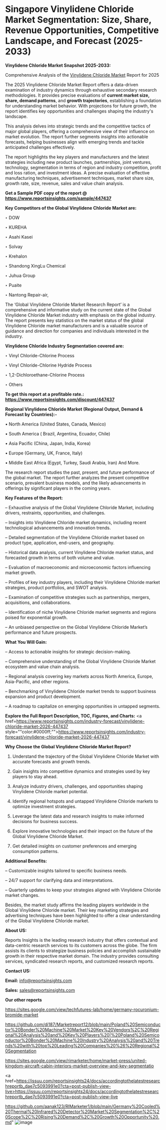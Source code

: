 # Singapore Vinylidene Chloride Market Segmentation: Size, Share, Revenue Opportunities, Competitive Landscape, and Forecast (2025-2033)

<strong>Vinylidene Chloride Market Snapshot 2025-2033:</strong>

Comprehensive Analysis of the <a href=https://www.reportsinsights.com/sample/447437>Vinylidene Chloride Market</a> Report for 2025

The 2025 Vinylidene Chloride Market Report offers a data-driven examination of industry dynamics through exhaustive secondary research methodologies. It provides precise evaluations of <strong>current market size, share, demand patterns</strong>, and <strong>growth trajectories</strong>, establishing a foundation for understanding market behavior. With projections for future growth, the report identifies key opportunities and challenges shaping the industry's landscape.

This analysis delves into strategic trends and the competitive tactics of major global players, offering a comprehensive view of their influence on market evolution. The report further segments insights into actionable forecasts, helping businesses align with emerging trends and tackle anticipated challenges effectively.

The report highlights the key players and manufacturers and the latest strategies including new product launches, partnerships, joint ventures, technology, segmentation in terms of region and industry competition, profit and loss ration, and investment ideas. A precise evaluation of effective manufacturing techniques, advertisement techniques, market share size, growth rate, size, revenue, sales and value chain analysis.

<strong>Get a Sample PDF copy of the report @ <a href=https://www.reportsinsights.com/sample/447437 style=color:#0000ff;>https://www.reportsinsights.com/sample/447437</a></strong>

<strong>Key Competitors of the Global Vinylidene Chloride Market are:</strong>

‣ DOW

‣ KUREHA

‣ Asahi Kasei

‣ Solvay

‣ Krehalon

‣ Shandong XingLu Chemical

‣ Juhua Group

‣ Puaite

‣ Nantong Repair-air,

The ‘Global Vinylidene Chloride Market Research Report’ is a comprehensive and informative study on the current state of the Global Vinylidene Chloride Market industry with emphasis on the global industry. The report presents key statistics on the market status of the global Vinylidene Chloride market manufacturers and is a valuable source of guidance and direction for companies and individuals interested in the industry.

<strong>Vinylidene Chloride Industry Segmentation covered are:</strong>

‣ Vinyl Chloride-Chlorine Process

‣ Vinyl Chloride-Chlorine Hydride Process

‣ 1,2-Dichloroethane-Chlorine Process

‣ Others

<strong>To get this report at a profitable rate.: <a href=https://www.reportsinsights.com/discount/447437 style=color:#0000ff;>https://www.reportsinsights.com/discount/447437</a></strong>

<strong>Regional Vinylidene Chloride Market (Regional Output, Demand &amp; Forecast by Countries):-</strong>

• North America (United States, Canada, Mexico)

• South America ( Brazil, Argentina, Ecuador, Chile)

• Asia Pacific (China, Japan, India, Korea)

• Europe (Germany, UK, France, Italy)

• Middle East Africa (Egypt, Turkey, Saudi Arabia, Iran) And More.

The research report studies the past, present, and future performance of the global market. The report further analyzes the present competitive scenario, prevalent business models, and the likely advancements in offerings by significant players in the coming years.

<strong>Key Features of the Report:</strong>

– Exhaustive analysis of the Global Vinylidene Chloride Market, including drivers, restraints, opportunities, and challenges.

– Insights into Vinylidene Chloride market dynamics, including recent technological advancements and innovation trends.

– Detailed segmentation of the Vinylidene Chloride market based on product type, application, end-users, and geography.

– Historical data analysis, current Vinylidene Chloride market status, and forecasted growth in terms of both volume and value.

– Evaluation of macroeconomic and microeconomic factors influencing market growth.

– Profiles of key industry players, including their Vinylidene Chloride market strategies, product portfolios, and SWOT analysis.

– Examination of competitive strategies such as partnerships, mergers, acquisitions, and collaborations.

– Identification of niche Vinylidene Chloride market segments and regions poised for exponential growth.

– An unbiased perspective on the Global Vinylidene Chloride Market’s performance and future prospects.

<strong>What You Will Gain:</strong>

– Access to actionable insights for strategic decision-making.

– Comprehensive understanding of the Global Vinylidene Chloride Market ecosystem and value chain analysis.

– Regional analysis covering key markets across North America, Europe, Asia-Pacific, and other regions.

– Benchmarking of Vinylidene Chloride market trends to support business expansion and product development.

– A roadmap to capitalize on emerging opportunities in untapped segments.

<strong>Explore the Full Report Description, TOC, Figures, and Charts:</strong>
<a href=https://www.reportsinsights.com/industry-forecast/vinylidene-chloride-market-2026-447437 style=""color:#0000ff;"">https://www.reportsinsights.com/industry-forecast/vinylidene-chloride-market-2026-447437</a>

<strong>Why Choose the Global Vinylidene Chloride Market Report?</strong>

1. Understand the trajectory of the Global Vinylidene Chloride Market with accurate forecasts and growth trends.

2. Gain insights into competitive dynamics and strategies used by key players to stay ahead.

3. Analyze industry drivers, challenges, and opportunities shaping Vinylidene Chloride market potential.

4. Identify regional hotspots and untapped Vinylidene Chloride markets to optimize investment strategies.

5. Leverage the latest data and research insights to make informed decisions for business success.

6. Explore innovative technologies and their impact on the future of the Global Vinylidene Chloride Market.

7. Get detailed insights on customer preferences and emerging consumption patterns.

<strong>Additional Benefits:</strong>

– Customizable insights tailored to specific business needs.

– 24/7 support for clarifying data and interpretations.

– Quarterly updates to keep your strategies aligned with Vinylidene Chloride market changes.

Besides, the market study affirms the leading players worldwide in the Global Vinylidene Chloride market. Their key marketing strategies and advertising techniques have been highlighted to offer a clear understanding of the Global Vinylidene Chloride market.

<strong><strong>About US</strong>:</strong>

Reports Insights is the leading research industry that offers contextual and data-centric research services to its customers across the globe. The firm assists its clients to strategize business policies and accomplish sustainable growth in their respective market domain. The industry provides consulting services, syndicated research reports, and customized research reports.

<strong>Contact US:</strong>

<p class=><b>Email:</b> <a href=mailto:info@reportsinsights.com>info@reportsinsights.com</a></p>
<p class=><b>Sales:</b> <a href=mailto:sales@reportsinsights.com>sales@reportsinsights.com</a></p>

<strong>Our other reports</strong>

<a href=https://sites.google.com/view/techfutures-lab/home/germany-rocuronium-bromide-market>https://sites.google.com/view/techfutures-lab/home/germany-rocuronium-bromide-market</a>

<a href=https://github.com/di187/Marketreport12/blob/main/Poland%20Semiconductor%20Bonder%20Machine%20Market%20Key%20Vendors%2C%20Regional%20Analysis%20and%20Key%20Players%20|%20Poland%20Semiconductor%20Bonder%20Machine%20Industry%20Analysis%20and%20Trends%20with%20top%20Leading%20Companies%20%26%20Regional%20Segmentation>https://github.com/di187/Marketreport12/blob/main/Poland%20Semiconductor%20Bonder%20Machine%20Market%20Key%20Vendors%2C%20Regional%20Analysis%20and%20Key%20Players%20|%20Poland%20Semiconductor%20Bonder%20Machine%20Industry%20Analysis%20and%20Trends%20with%20top%20Leading%20Companies%20%26%20Regional%20Segmentation</a>

<a href=https://sites.google.com/view/rimarketer/home/market-press/united-kingdom-aircraft-cabin-interiors-market-overview-and-key-segmentatio>https://sites.google.com/view/rimarketer/home/market-press/united-kingdom-aircraft-cabin-interiors-market-overview-and-key-segmentatio</a>

<a href=https://issuu.com/reportsinsights24/docs/accordingtothelatestresearchreportb_dae7c5093991e0?cta=post-publish-view-live>https://issuu.com/reportsinsights24/docs/accordingtothelatestresearchreportb_dae7c5093991e0?cta=post-publish-view-live</a>

<a href=https://github.com/aanak123/RIMarketer1/blob/main/Germany%20Cooled%20Thermal%20Infrared%20Detector%20Market%20Segmentation%2C%20Scope%2C%20Rising%20Demand%2C%20Growth%20Opportunity%20.md>https://github.com/aanak123/RIMarketer1/blob/main/Germany%20Cooled%20Thermal%20Infrared%20Detector%20Market%20Segmentation%2C%20Scope%2C%20Rising%20Demand%2C%20Growth%20Opportunity%20.md</a>"
![image](https://github.com/user-attachments/assets/222af685-dd1f-4ab3-a2cb-703b28af415d)
